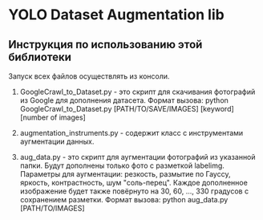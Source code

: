 # YOLO Dataset Augmentation lib
## Инструкция по использованию этой библиотеки

Запуск всех файлов осуществлять из консоли.

1. GoogleCrawl_to_Dataset.py - это скрипт для скачивания фотографий из Google для дополнения датасета.
Формат вызова: python GoogleCrawl_to_Dataset.py [PATH/TO/SAVE/IMAGES] [keyword] [number of images]

2. augmentation_instruments.py - содержит класс с инструментами аугментации данных.

3. aug_data.py - это скрипт для аугментации фотографий из указанной папки. 
Будут дополнены только фото с разметкой labelimg.
Параметры для аугментации: резкость, размытие по Гауссу, яркость, контрастность, шум "соль-перец".
Каждое дополненное изображение будет также повёрнуто на 30, 60, ..., 330 градусов с сохранением разметки.
Формат вызова: python aug_data.py [PATH/TO/IMAGES]